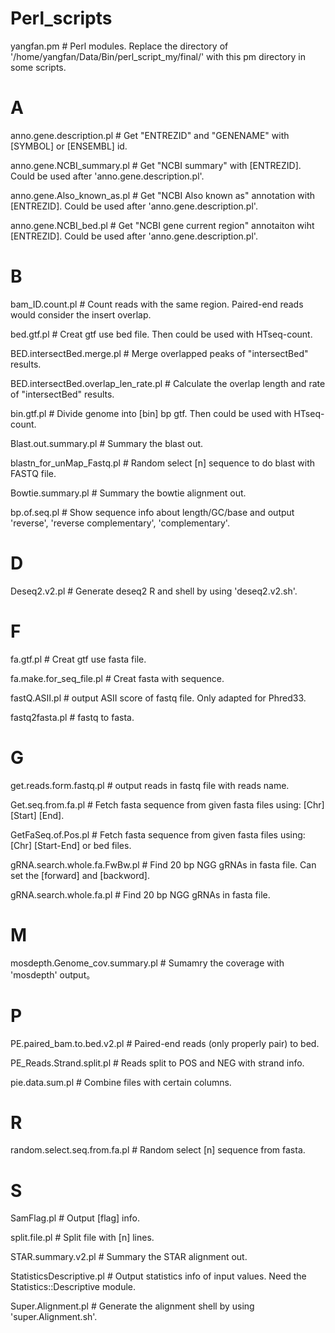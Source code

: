 # Perl_scripts
yangfan.pm  # Perl modules. Replace the directory of '/home/yangfan/Data/Bin/perl_script_my/final/' with this pm directory in some scripts.

# A
anno.gene.description.pl    # Get "ENTREZID" and "GENENAME" with [SYMBOL] or [ENSEMBL] id.

anno.gene.NCBI_summary.pl    # Get "NCBI summary" with [ENTREZID]. Could be used after 'anno.gene.description.pl'.

anno.gene.Also_known_as.pl    # Get "NCBI Also known as" annotation with [ENTREZID]. Could be used after 'anno.gene.description.pl'.
 
anno.gene.NCBI_bed.pl    # Get "NCBI gene current region" annotaiton wiht [ENTREZID]. Could be used after 'anno.gene.description.pl'.

# B
bam_ID.count.pl    # Count reads with the same region. Paired-end reads would consider the insert overlap.

bed.gtf.pl    # Creat gtf use bed file. Then could be used with HTseq-count.

BED.intersectBed.merge.pl    # Merge overlapped peaks of "intersectBed" results.

BED.intersectBed.overlap_len_rate.pl    # Calculate the overlap length and rate of "intersectBed" results.

bin.gtf.pl    # Divide genome into [bin] bp gtf. Then could be used with HTseq-count.

Blast.out.summary.pl    # Summary the blast out.

blastn_for_unMap_Fastq.pl    # Random select [n] sequence to do blast with FASTQ file.

Bowtie.summary.pl    # Summary the bowtie alignment out.

bp.of.seq.pl    # Show sequence info about length/GC/base and output 'reverse', 'reverse complementary', 'complementary'.

# D
Deseq2.v2.pl    # Generate deseq2 R and shell by using 'deseq2.v2.sh'. 

# F
fa.gtf.pl    # Creat gtf use fasta file.

fa.make.for_seq_file.pl    # Creat fasta with sequence.

fastQ.ASII.pl    # output ASII score of fastq file. Only adapted for Phred33.

fastq2fasta.pl    # fastq to fasta.

# G
get.reads.form.fastq.pl    # output reads in fastq file with reads name.

Get.seq.from.fa.pl    # Fetch fasta sequence from given fasta files using: [Chr] [Start] [End].

GetFaSeq.of.Pos.pl    # Fetch fasta sequence from given fasta files using: [Chr] [Start-End] or bed files.

gRNA.search.whole.fa.FwBw.pl    # Find 20 bp NGG gRNAs in fasta file. Can set the [forward] and [backword].

gRNA.search.whole.fa.pl    # Find 20 bp NGG gRNAs in fasta file.

# M
mosdepth.Genome_cov.summary.pl    # Sumamry the coverage with 'mosdepth' output。

# P
PE.paired_bam.to.bed.v2.pl    # Paired-end reads (only properly pair) to bed.

PE_Reads.Strand.split.pl    # Reads split to POS and NEG with strand info.

pie.data.sum.pl  # Combine files with certain columns.

# R
random.select.seq.from.fa.pl    # Random select [n] sequence from fasta.

# S
SamFlag.pl    # Output [flag] info.

split.file.pl    # Split file with [n] lines.

STAR.summary.v2.pl    # Summary the STAR alignment out.

StatisticsDescriptive.pl    # Output statistics info of input values. Need the Statistics::Descriptive module.

Super.Alignment.pl    # Generate the alignment shell by using 'super.Alignment.sh'.
